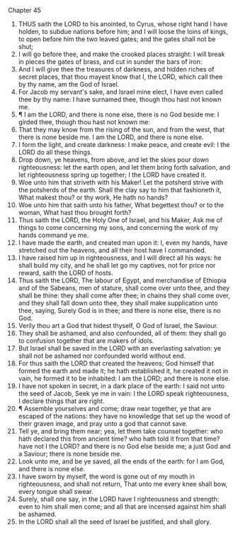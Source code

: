 

Chapter 45

1. THUS saith the LORD to his anointed, to Cyrus, whose right hand I have holden, to subdue nations before him; and I will loose the loins of kings, to open before him the two leaved gates; and the gates shall not be shut;
2. I will go before thee, and make the crooked places straight: I will break in pieces the gates of brass, and cut in sunder the bars of iron:
3. And I will give thee the treasures of darkness, and hidden riches of secret places, that thou mayest know that I, the LORD, which call thee by thy name, am the God of Israel.
4. For Jacob my servant's sake, and Israel mine elect, I have even called thee by thy name: I have surnamed thee, though thou hast not known me.
5. ¶ I am the LORD, and there is none else, there is no God beside me: I girded thee, though thou hast not known me:
6. That they may know from the rising of the sun, and from the west, that there is none beside me.  I am the LORD, and there is none else.
7. I form the light, and create darkness: I make peace, and create evil: I the LORD do all these things.
8. Drop down, ye heavens, from above, and let the skies pour down righteousness: let the earth open, and let them bring forth salvation, and let righteousness spring up together; I the LORD have created it.
9. Woe unto him that striveth with his Maker!  Let the potsherd strive with the potsherds of the earth.  Shall the clay say to him that fashioneth it, What makest thou?  or thy work, He hath no hands?
10. Woe unto him that saith unto his father, What begettest thou?  or to the woman, What hast thou brought forth?
11. Thus saith the LORD, the Holy One of Israel, and his Maker, Ask me of things to come concerning my sons, and concerning the work of my hands command ye me.
12. I have made the earth, and created man upon it: I, even my hands, have stretched out the heavens, and all their host have I commanded.
13. I have raised him up in righteousness, and I will direct all his ways: he shall build my city, and he shall let go my captives, not for price nor reward, saith the LORD of hosts.
14. Thus saith the LORD, The labour of Egypt, and merchandise of Ethiopia and of the Sabeans, men of stature, shall come over unto thee, and they shall be thine: they shall come after thee; in chains they shall come over, and they shall fall down unto thee, they shall make supplication unto thee, saying, Surely God is in thee; and there is none else, there is no God.
15. Verily thou art a God that hidest thyself, O God of Israel, the Saviour.
16. They shall be ashamed, and also confounded, all of them: they shall go to confusion together that are makers of idols.
17. But Israel shall be saved in the LORD with an everlasting salvation: ye shall not be ashamed nor confounded world without end.
18. For thus saith the LORD that created the heavens; God himself that formed the earth and made it; he hath established it, he created it not in vain, he formed it to be inhabited: I am the LORD; and there is none else.
19. I have not spoken in secret, in a dark place of the earth: I said not unto the seed of Jacob, Seek ye me in vain: I the LORD speak righteousness, I declare things that are right.
20. ¶ Assemble yourselves and come; draw near together, ye that are escaped of the nations: they have no knowledge that set up the wood of their graven image, and pray unto a god that cannot save.
21. Tell ye, and bring them near; yea, let them take counsel together: who hath declared this from ancient time?  who hath told it from that time?  have not I the LORD?  and there is no God else beside me; a just God and a Saviour; there is none beside me.
22. Look unto me, and be ye saved, all the ends of the earth: for I am God, and there is none else.
23. I have sworn by myself, the word is gone out of my mouth in righteousness, and shall not return, That unto me every knee shall bow, every tongue shall swear.
24. Surely, shall one say, in the LORD have I righteousness and strength: even to him shall men come; and all that are incensed against him shall be ashamed.
25. In the LORD shall all the seed of Israel be justified, and shall glory.
